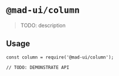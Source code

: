 # `@mad-ui/column`

> TODO: description

## Usage

```
const column = require('@mad-ui/column');

// TODO: DEMONSTRATE API
```
